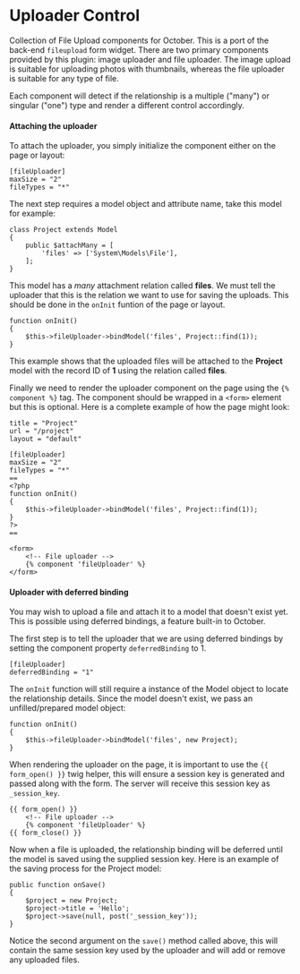 # Uploader Control

Collection of File Upload components for October. This is a port of the back-end `fileupload` form widget. There are two primary components provided by this plugin: image uploader and file uploader. The image upload is suitable for uploading photos with thumbnails, whereas the file uploader is suitable for any type of file.

Each component will detect if the relationship is a multiple ("many") or singular ("one") type and render a different control accordingly.

#### Attaching the uploader

To attach the uploader, you simply initialize the component either on the page or layout:

    [fileUploader]
    maxSize = "2"
    fileTypes = "*"

The next step requires a model object and attribute name, take this model for example:

    class Project extends Model
    {
        public $attachMany = [
            'files' => ['System\Models\File'],
        ];
    }

This model has a *many* attachment relation called **files**. We must tell the uploader that this is the relation we want to use for saving the uploads. This should be done in the `onInit` funtion of the page or layout.

    function onInit()
    {
        $this->fileUploader->bindModel('files', Project::find(1));
    }

This example shows that the uploaded files will be attached to the **Project** model with the record ID of **1** using the relation called **files**.

Finally we need to render the uploader component on the page using the `{% component %}` tag. The component should be wrapped in a `<form>` element but this is optional. Here is a complete example of how the page might look:

    title = "Project"
    url = "/project"
    layout = "default"

    [fileUploader]
    maxSize = "2"
    fileTypes = "*"
    ==
    <?php
    function onInit()
    {
        $this->fileUploader->bindModel('files', Project::find(1));
    }
    ?>
    ==

    <form>
        <!-- File uploader -->
        {% component 'fileUploader' %}
    </form>

#### Uploader with deferred binding

You may wish to upload a file and attach it to a model that doesn't exist yet. This is possible using deferred bindings, a feature built-in to October.

The first step is to tell the uploader that we are using deferred bindings by setting the component property `deferredBinding` to 1.

    [fileUploader]
    deferredBinding = "1"

The `onInit` function will still require a instance of the Model object to locate the relationship details. Since the model doesn't exist, we pass an unfilled/prepared model object:

    function onInit()
    {
        $this->fileUploader->bindModel('files', new Project);
    }

When rendering the uploader on the page, it is important to use the `{{ form_open() }}` twig helper, this will ensure a session key is generated and passed along with the form. The server will receive this session key as `_session_key`.

    {{ form_open() }}
        <!-- File uploader -->
        {% component 'fileUploader' %}
    {{ form_close() }}

Now when a file is uploaded, the relationship binding will be deferred until the model is saved using the supplied session key. Here is an example of the saving process for the Project model:

    public function onSave()
    {
        $project = new Project;
        $project->title = 'Hello';
        $project->save(null, post('_session_key'));
    }

Notice the second argument on the `save()` method called above, this will contain the same session key used by the uploader and will add or remove any uploaded files.